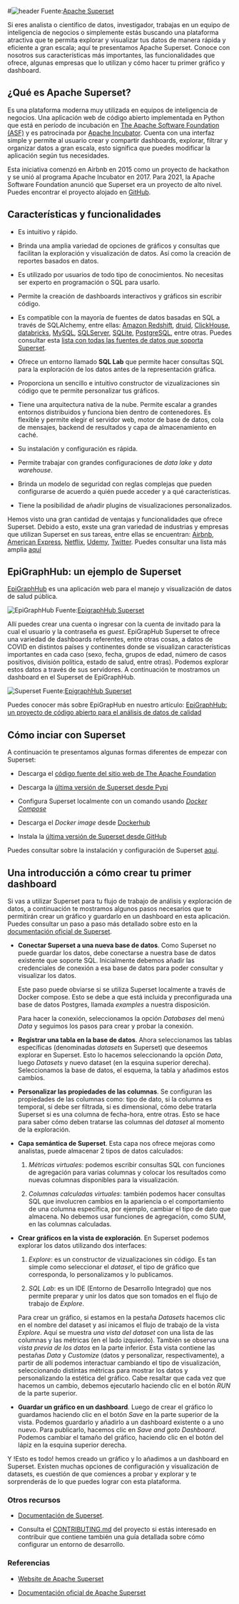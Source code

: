 <!--
.. title: Crea una aplicación web eficiente y atractiva para el manejo, exploración y visualización de datos con Apache Superset
.. slug: apache-superset
.. date: 2022-10-26
.. author: Yurely Camacho
.. tags: visualización, dashboard, superset, bi, sql
.. category: open science
.. link: 
.. description: 
.. type: text
-->

<!-- # Crea una aplicación web eficiente y atractiva para el manejo, exploración y visualización de datos con Apache Superset-->
<!-- **Por Yurely Camacho** -->

#![header](../../../images/blog/apache-superset/header.png)
Fuente:[Apache Superset](https://superset.apache.org/)

Si eres analista o científico de datos, investigador, trabajas en un
equipo de inteligencia de negocios o simplemente estás buscando una
plataforma atractiva que te permita explorar y visualizar tus datos de
manera rápida y eficiente a gran escala; aquí te presentamos Apache
Superset. Conoce con nosotros sus características más importantes, las
funcionalidades que ofrece, algunas empresas que lo utilizan y cómo
hacer tu primer gráfico y dashboard.

<!-- TEASER_END -->

## ¿Qué es Apache Superset?

Es una plataforma moderna muy utilizada en equipos de inteligencia de
negocios. Una aplicación web de código abierto implementada en Python
que está en período de incubación en [The Apache Software Foundation
(ASF)](https://www.apache.org/) y es patrocinada por [Apache
Incubator](https://incubator.apache.org/). Cuenta con una interfaz
simple y permite al usuario crear y compartir dashboards, explorar,
filtrar y organizar datos a gran escala, esto significa que puedes
modificar la aplicación según tus necesidades.

Esta iniciativa comenzó en Airbnb en 2015 como un proyecto de hackathon
y se unió al programa Apache Incubator en 2017. Para 2021, la Apache
Software Foundation anunció que Superset era un proyecto de alto nivel.
Puedes encontrar el proyecto alojado en
[GitHub](https://github.com/apache/superset).


## Características y funcionalidades

- Es intuitivo y rápido.

- Brinda una amplia variedad de opciones de gráficos y consultas que
  facilitan la exploración y visualización de datos. Así como la
  creación de reportes basados en datos.

- Es utilizado por usuarios de todo tipo de conocimientos. No necesitas
  ser experto en programación o SQL para usarlo.

- Permite la creación de dashboards interactivos y gráficos sin escribir código.

- Es compatible con la mayoría de fuentes de datos basadas en SQL a
  través de SQLAlchemy, entre ellas: [Amazon
  Redshift](https://aws.amazon.com/es/redshift/),
  [druid](https://druid.apache.org/),
  [ClickHouse](https://clickhouse.com/),
  [databricks](https://www.databricks.com/),
  [MySQL](https://www.mysql.com/),
  [SQLServer](https://www.microsoft.com/en-us/sql-server),
  [SQLite](https://www.sqlite.org/index.html),
  [PostgreSQL](https://www.postgresql.org/), entre otras. Puedes
  consultar esta [lista con todas las fuentes de datos que soporta
  Superset](https://superset.apache.org/docs/databases/installing-database-drivers/).

- Ofrece un entorno llamado **SQL Lab** que permite hacer consultas SQL
  para la exploración de los datos antes de la representación gráfica.

- Proporciona un sencillo e intuitivo constructor de vizualizaciones sin
  código que te permite personalizar tus gráficos.

- Tiene una arquitectura nativa de la nube. Permite escalar a grandes
  entornos distribuidos y funciona bien dentro de contenedores. Es
  flexible y permite elegir el servidor web, motor de base de datos,
  cola de mensajes, backend de resultados y capa de almacenamiento en
  caché.

- Su instalación y configuración es rápida.

- Permite trabajar con grandes configuraciones de *data lake* y *data warehouse*.

- Brinda un modelo de seguridad con reglas complejas que pueden
  configurarse de acuerdo a quién puede acceder y a qué características.
    
- Tiene la posibilidad de añadir plugins de visualizaciones personalizados.

Hemos visto una gran cantidad de ventajas y funcionalidades que ofrece
Superset. Debido a esto, exste una gran variedad de industrias y
empresas que utilizan Superset en sus tareas, entre ellas se encuentran:
[Airbnb](https://es.airbnb.org/), [American
Express](https://www.americanexpress.com/),
[Netflix](https://www.netflix.com/ve/), [Udemy](https://www.udemy.com/),
[Twitter](https://twitter.com/). Puedes consultar una lista más amplia
[aquí](https://github.com/apache/superset/blob/master/RESOURCES/INTHEWILD.md)

## EpiGraphHub: un ejemplo de Superset

[EpiGraphHub](https://dash.epigraphhub.org/superset/welcome/) es una
aplicación web para el manejo y visualización de datos de salud pública.

![EpiGraphHub](../../../images/blog/apache-superset/EpiGraphHub.jpg)
Fuente:[EpigraphHub Superset](https://dash.epigraphhub.org/superset/welcome/)

Allí puedes crear una cuenta o ingresar con la cuenta de invitado para
la cual el usuario y la contraseña es *guest*. EpiGrapHub Superset te
ofrece una variedad de dashboards referentes, entre otras cosas, a datos
de COVID en distintos países y continentes donde se visualizan
características importantes en cada caso (sexo, fecha, grupos de edad,
número de casos positivos, división política, estado de salud, entre
otras). Podemos explorar estos datos a través de sus servidores. A
continuación te mostramos un dashboard en el Superset de EpiGraphHub.

![Superset](../../../images/blog/apache-superset/Superset.jpg)
Fuente:[EpigraphHub Superset](https://dash.epigraphhub.org/superset/welcome/)

Puedes conocer más sobre EpiGrapHub en nuestro artículo: [EpiGraphHub:
un proyecto de código abierto para el análisis de datos de
calidad](https://opensciencelabs.org/blog/epigraphhub/epigraphhub-un-proyecto-de-c%C3%B3digo-abierto-para-el-analisis-de-datos-de-calidad/)

## Cómo inciar con Superset

A continuación te presentamos algunas formas diferentes de empezar con Superset:

- Descarga el [código fuente del sitio web de The Apache
  Foundation](https://dist.apache.org/repos/dist/release/superset/)

- Descarga la [última versión de Superset desde
  Pypi](https://pypi.org/project/apache-superset/)
  
- Configura Superset localmente con un comando usando [*Docker
  Compose*](https://superset.apache.org/docs/installation/installing-superset-using-docker-compose/)

- Descarga el *Docker image* desde
  [Dockerhub](https://hub.docker.com/r/apache/superset)

- Instala la [última versión de Superset desde
  GitHub](https://github.com/apache/superset/tree/latest)

Puedes consultar sobre la instalación y configuración de Superset
[aquí](https://superset.apache.org/docs/installation/installing-superset-using-docker-compose).

## Una introducción a cómo crear tu primer dashboard

Si vas a utilizar Superset para tu flujo de trabajo de análisis y
exploración de datos, a continuación te mostramos algunos pasos
necesarios que te permitirán crear un gráfico y guardarlo en un
dashboard en esta aplicación. Puedes consultar un paso a paso más
detallado sobre esto en la [documentación oficial de
Superset](https://superset.apache.org/docs/creating-charts-dashboards/creating-your-first-dashboard/).

- **Conectar Superset a una nueva base de datos**. Como Superset no
  puede guardar los datos, debe conectarse a nuestra base de datos
  existente que soporte SQL. Inicialmente debemos añadir las
  credenciales de conexión a esa base de datos para poder consultar y
  visualizar los datos.

  Este paso puede obviarse si se utiliza Superset localmente a través de
  Docker compose. Esto se debe a que está incluida y preconfigurada una
  base de datos Postgres, llamada *examples* a nuestra disposición.

  Para hacer la conexión, seleccionamos la opción *Databases* del menú
  *Data* y seguimos los pasos para crear y probar la conexión.

- **Registrar una tabla en la base de datos**. Ahora seleccionamos las
  tablas específicas (denominadas *datasets* en Superset) que deseemos
  explorar en Superset. Esto lo hacemos seleccionando la opción *Data*,
  luego *Datasets* y nuevo dataset (en la esquina superior derecha).
  Seleccionamos la base de datos, el esquema, la tabla y añadimos estos
  cambios.

- **Personalizar las propiedades de las columnas**. Se configuran las
  propiedades de las columnas como: tipo de dato, si la columna es
  temporal, si debe ser filtrada, si es dimensional, cómo debe tratarla
  Superset si es una columna de fecha-hora, entre otras. Esto se hace
  para saber cómo deben tratarse las columnas del *dataset* al momento
  de la exploración.

- **Capa semántica de Superset**. Esta capa nos ofrece mejoras como
  analistas, puede almacenar 2 tipos de datos calculados:

  1. *Métricas virtuales*: podemos escribir consultas SQL con funciones
    de agregación para varias columnas y colocar los resultados como
    nuevas columnas disponibles para la visualización.

  2. *Columnas calculadas virtuales*: también podemos hacer consultas
     SQL que involucren cambios en la apariencia o el comportamiento de
     una columna específica, por ejemplo, cambiar el tipo de dato que
     almacena. No debemos usar funciones de agregación, como SUM, en las
     columnas calculadas.

- **Crear gráficos en la vista de exploración**. En Superset podemos
  explorar los datos utilizando dos interfaces:

  1. *Explore*: es un constructor de vizualizaciones sin código. Es tan
     simple como seleccionar el *dataset*, el tipo de gráfico que
     corresponda, lo personalizamos y lo publicamos.

  2. *SQL Lab*: es un IDE (Entorno de Desarrollo Integrado) que nos
     permite preparar y unir los datos que son tomados en el flujo de
     trabajo de *Explore*.

  Para crear un gráfico, si estamos en la pestaña *Datasets* hacemos
  clic en el nombre del dataset y así inicamos el flujo de trabajo de la
  vista *Explore*. Aquí se muestra *una vista del dataset* con una lista
  de las columnas y las métricas (en el lado izquierdo). También se
  observa una *vista previa de los datos* en la parte inferior. Esta
  vista contiene las pestañas *Data* y *Customize* (datos y
  personalizar, respectivamente), a partir de allí podemos interactuar
  cambiando el tipo de visualización, seleccionando distintas métricas
  para mostrar los datos y personalizando la estética del gráfico. Cabe
  resaltar que cada vez que hacemos un cambio, debemos ejecutarlo
  haciendo clic en el botón *RUN* de la parte superior.

- **Guardar un gráfico en un dashboard**. Luego de crear el gráfico lo
  guardamos haciendo clic en el botón *Save* en la parte superior de la
  vista. Podemos guardarlo y añadirlo a un dashboard existente o a uno
  nuevo. Para publicarlo, hacemos clic en *Save and goto Dashboard*.
  Podemos cambiar el tamaño del gráfico, haciendo clic en el botón del
  lápiz en la esquina superior derecha. 
  
Y !Esto es todo! hemos creado un gráfico y lo añadimos a un dashboard en
Superset. Existen muchas opciones de configuración y visualización de
datasets, es cuestión de que comiences a probar y explorar y te
sorprenderás de lo que puedes lograr con esta plataforma.

### Otros recursos

- [Documentación de Superset](https://superset.apache.org/docs/intro/).

- Consulta el
  [CONTRIBUTING.md](https://github.com/apache/superset/blob/master/CONTRIBUTING.md)
  del proyecto si estás interesado en contribuir que contiene también
  una guía detallada sobre cómo configurar un entorno de desarrollo.  


### Referencias

- [Website de Apache Superset](https://superset.apache.org/)

- [Documentación oficial de Apache
  Superset](https://superset.apache.org/docs/intro/)
